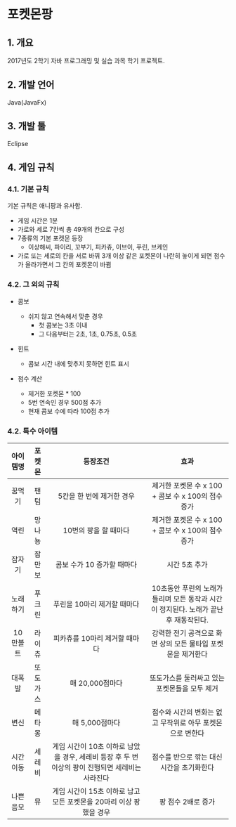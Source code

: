 # 포켓몬팡

## 1. 개요
2017년도 2학기 자바 프로그래밍 및 실습 과목 학기 프로젝트.

## 2. 개발 언어
Java(JavaFx)

## 3. 개발 툴
Eclipse

## 4. 게임 규칙
### 4.1. 기본 규칙
기본 규칙은 애니팡과 유사함.
- 게임 시간은 1분
- 가로와 세로 7칸씩 총 49개의 칸으로 구성
- 7종류의 기본 포켓몬 등장
  - 이상해씨, 파이리, 꼬부기, 피카츄, 이브이, 푸린, 브케인
- 가로 또는 세로의 칸을 서로 바꿔 3개 이상 같은 포켓몬이 나란히 놓이게 되면 점수가 올라가면서 그 칸의 포켓몬이 바뀜

### 4.2. 그 외의 규칙
- 콤보
  - 쉬지 않고 연속해서 맞춘 경우
    - 첫 콤보는 3초 이내
    - 그 다음부터는 2초, 1초, 0.75초, 0.5초


- 힌트
  - 콤보 시간 내에 맞추지 못하면 힌트 표시


- 점수 계산
  - 제거한 포켓몬 * 100
  - 5번 연속인 경우 500점 추가
  - 현재 콤보 수에 따라 100점 추가

### 4.2. 특수 아이템
아이템명|포켓몬|등장조건|효과
:---:|:---:|:---:|:---:
꿈먹기|팬텀|5칸을 한 번에 제거한 경우|제거한 포켓몬 수 x 100 + 콤보 수 x 100의 점수 증가
역린|망나뇽|10번의 팡을 할 때마다|제거한 포켓몬 수 x 100 + 콤보 수 x 100의 점수 증가
잠자기|잠만보|콤보 수가 10 증가할 때마다|시간 5초 추가
노래하기|푸크린|푸린을 10마리 제거할 때마다|10초동안 푸린의 노래가 들리며 모든 동작과 시간이 정지된다. 노래가 끝난 후 재동작된다.
10만볼트|라이츄|피카츄를 10마리 제거할 때마다|강력한 전기 공격으로 화면 상의 모든 물타입 포켓몬을 제거한다
대폭발|또도가스|매 20,000점마다|또도가스를 둘러싸고 있는 포켓몬들을 모두 제거
변신|메타몽|매 5,000점마다|점수와 시간의 변화는 없고 무작위로 아무 포켓몬으로 변한다
시간이동|세레비|게임 시간이 10초 이하로 남았을 경우, 세레비 등장 후 두 번 이상의 팡이 진행되면 세레비는 사라진다|점수를 반으로 깎는 대신 시간을 초기화한다
나쁜음모|뮤|게임 시간이 15초 이하로 남고 모든 포켓몬을 20마리 이상 팡했을 경우|팡 점수 2배로 증가
